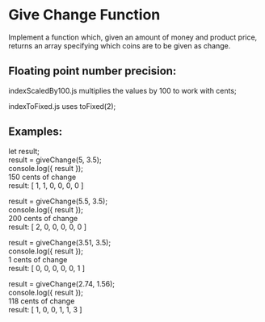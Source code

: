 # Give Change Function 

Implement a function which, given an amount of money and product price, returns an array specifying which coins are to be given as change.

## Floating point number precision:

indexScaledBy100.js multiplies the values by 100 to work with cents;

indexToFixed.js uses toFixed(2);

## Examples:

let result;  
result = giveChange(5, 3.5);  
console.log({ result });  
150 cents of change  
result: [ 1, 1, 0, 0, 0, 0 ]


result = giveChange(5.5, 3.5);  
console.log({ result });  
200 cents of change  
result: [ 2, 0, 0, 0, 0, 0 ]  

result = giveChange(3.51, 3.5);  
console.log({ result });  
1 cents of change  
result: [ 0, 0, 0, 0, 0, 1 ]

result = giveChange(2.74, 1.56);  
console.log({ result });  
118 cents of change  
result: [ 1, 0, 0, 1, 1, 3 ]


